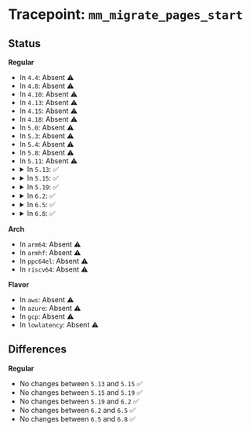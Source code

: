 # Tracepoint: <code>mm_migrate_pages_start</code>

## Status
<b>Regular</b>
<ul>
<li>
In <code>4.4</code>: Absent ⚠️
</li>
<li>
In <code>4.8</code>: Absent ⚠️
</li>
<li>
In <code>4.10</code>: Absent ⚠️
</li>
<li>
In <code>4.13</code>: Absent ⚠️
</li>
<li>
In <code>4.15</code>: Absent ⚠️
</li>
<li>
In <code>4.18</code>: Absent ⚠️
</li>
<li>
In <code>5.0</code>: Absent ⚠️
</li>
<li>
In <code>5.3</code>: Absent ⚠️
</li>
<li>
In <code>5.4</code>: Absent ⚠️
</li>
<li>
In <code>5.8</code>: Absent ⚠️
</li>
<li>
In <code>5.11</code>: Absent ⚠️
</li>
<li>
<details>
<summary>In <code>5.13</code>: ✅</summary>

Event:

```c
struct trace_event_raw_mm_migrate_pages_start {
    struct trace_entry ent;
    enum migrate_mode mode;
    int reason;
    char __data[0];
};
```
Function:

```c
void trace_event_raw_event_mm_migrate_pages_start(void *__data, enum migrate_mode mode, int reason);
```
</details>
</li>
<li>
<details>
<summary>In <code>5.15</code>: ✅</summary>

Event:

```c
struct trace_event_raw_mm_migrate_pages_start {
    struct trace_entry ent;
    enum migrate_mode mode;
    int reason;
    char __data[0];
};
```
Function:

```c
void trace_event_raw_event_mm_migrate_pages_start(void *__data, enum migrate_mode mode, int reason);
```
</details>
</li>
<li>
<details>
<summary>In <code>5.19</code>: ✅</summary>

Event:

```c
struct trace_event_raw_mm_migrate_pages_start {
    struct trace_entry ent;
    enum migrate_mode mode;
    int reason;
    char __data[0];
};
```
Function:

```c
void trace_event_raw_event_mm_migrate_pages_start(void *__data, enum migrate_mode mode, int reason);
```
</details>
</li>
<li>
<details>
<summary>In <code>6.2</code>: ✅</summary>

Event:

```c
struct trace_event_raw_mm_migrate_pages_start {
    struct trace_entry ent;
    enum migrate_mode mode;
    int reason;
    char __data[0];
};
```
Function:

```c
void trace_event_raw_event_mm_migrate_pages_start(void *__data, enum migrate_mode mode, int reason);
```
</details>
</li>
<li>
<details>
<summary>In <code>6.5</code>: ✅</summary>

Event:

```c
struct trace_event_raw_mm_migrate_pages_start {
    struct trace_entry ent;
    enum migrate_mode mode;
    int reason;
    char __data[0];
};
```
Function:

```c
void trace_event_raw_event_mm_migrate_pages_start(void *__data, enum migrate_mode mode, int reason);
```
</details>
</li>
<li>
<details>
<summary>In <code>6.8</code>: ✅</summary>

Event:

```c
struct trace_event_raw_mm_migrate_pages_start {
    struct trace_entry ent;
    enum migrate_mode mode;
    int reason;
    char __data[0];
};
```
Function:

```c
void trace_event_raw_event_mm_migrate_pages_start(void *__data, enum migrate_mode mode, int reason);
```
</details>
</li>
</ul>
<b>Arch</b>
<ul>
<li>
In <code>arm64</code>: Absent ⚠️
</li>
<li>
In <code>armhf</code>: Absent ⚠️
</li>
<li>
In <code>ppc64el</code>: Absent ⚠️
</li>
<li>
In <code>riscv64</code>: Absent ⚠️
</li>
</ul>
<b>Flavor</b>
<ul>
<li>
In <code>aws</code>: Absent ⚠️
</li>
<li>
In <code>azure</code>: Absent ⚠️
</li>
<li>
In <code>gcp</code>: Absent ⚠️
</li>
<li>
In <code>lowlatency</code>: Absent ⚠️
</li>
</ul>

## Differences
<b>Regular</b>
<ul>
<li>
No changes between <code>5.13</code> and <code>5.15</code> ✅
</li>
<li>
No changes between <code>5.15</code> and <code>5.19</code> ✅
</li>
<li>
No changes between <code>5.19</code> and <code>6.2</code> ✅
</li>
<li>
No changes between <code>6.2</code> and <code>6.5</code> ✅
</li>
<li>
No changes between <code>6.5</code> and <code>6.8</code> ✅
</li>
</ul>
